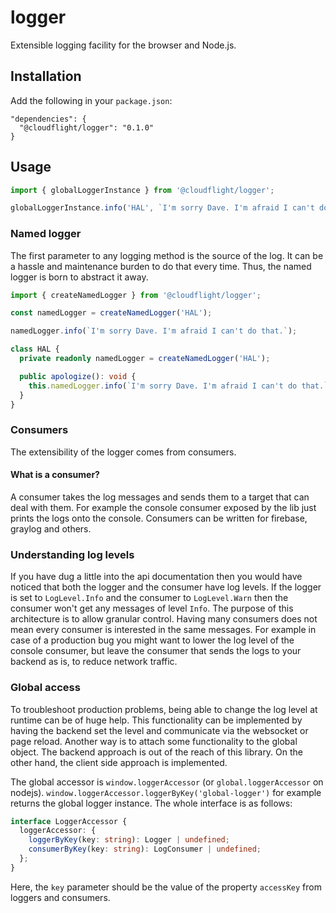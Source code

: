 # logger

Extensible logging facility for the browser and Node.js.

## Installation

Add the following in your `package.json`:

```
"dependencies": {
  "@cloudflight/logger": "0.1.0"
}
```

## Usage

```ts
import { globalLoggerInstance } from '@cloudflight/logger';

globalLoggerInstance.info('HAL', `I'm sorry Dave. I'm afraid I can't do that.`);
```

### Named logger

The first parameter to any logging method is the source of the log. It can be a hassle and maintenance burden to
do that every time. Thus, the named logger is born to abstract it away.

```ts
import { createNamedLogger } from '@cloudflight/logger';

const namedLogger = createNamedLogger('HAL');

namedLogger.info(`I'm sorry Dave. I'm afraid I can't do that.`);

class HAL {
  private readonly namedLogger = createNamedLogger('HAL');

  public apologize(): void {
    this.namedLogger.info(`I'm sorry Dave. I'm afraid I can't do that.`);
  }
}
```

### Consumers

The extensibility of the logger comes from consumers.

#### What is a consumer?

A consumer takes the log messages and sends them to a target that can deal with them.
For example the console consumer exposed by the lib just prints the logs onto the console.
Consumers can be written for firebase, graylog and others.

### Understanding log levels

If you have dug a little into the api documentation then you would have noticed that both the logger and the
consumer have log levels. If the logger is set to `LogLevel.Info` and the consumer to `LogLevel.Warn` then the
consumer won't get any messages of level `Info`. The purpose of this architecture is to allow granular control.
Having many consumers does not mean every consumer is interested in the same messages. For example in case of
a production bug you might want to lower the log level of the console consumer, but leave the consumer that
sends the logs to your backend as is, to reduce network traffic.

### Global access

To troubleshoot production problems, being able to change the log level at runtime can be of huge help. This
functionality can be implemented by having the backend set the level and communicate via the websocket
or page reload. Another way is to attach some functionality to the global object. The backend approach is
out of the reach of this library. On the other hand, the client side approach is implemented.

The global accessor is `window.loggerAccessor` (or `global.loggerAccessor` on nodejs).
`window.loggerAccessor.loggerByKey('global-logger')` for example returns the global logger instance.
The whole interface is as follows:

```ts
interface LoggerAccessor {
  loggerAccessor: {
    loggerByKey(key: string): Logger | undefined;
    consumerByKey(key: string): LogConsumer | undefined;
  };
}
```

Here, the `key` parameter should be the value of the property `accessKey` from loggers and consumers.
